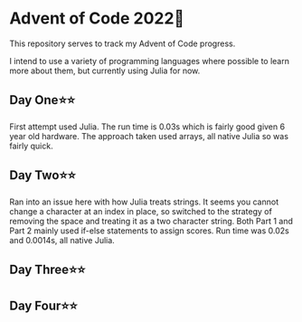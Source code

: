 # Advent of Code 2022🌲
This repository serves to track my Advent of Code progress.

I intend to use a variety of programming languages where possible to learn more about them, but currently using Julia for now.

## Day One⭐⭐
First attempt used Julia. The run time is 0.03s which is fairly good given 6 year old hardware. The approach taken used arrays, all native Julia so was fairly quick.

## Day Two⭐⭐
Ran into an issue here with how Julia treats strings. It seems you cannot change a character at an index in place, so switched to the strategy of removing the space and treating it as a two character string. Both Part 1 and Part 2 mainly used if-else statements to assign scores. Run time was 0.02s and 0.0014s, all native Julia. 

## Day Three⭐⭐

## Day Four⭐⭐

